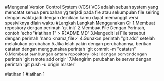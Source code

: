 #Mengenal Version Control System (VCS)
VCS adalah sebuah system yang mencatat semua perubahan yg terjadi pada file atau sekumpulan file seiring dengan waktu,jadi dengan demikian kamu dapat memanggil versi spesiviknya dilain waktu
#Langkah Langkah Menggunakan Git
1.Membuat repository dengan perintah 'git init'
2.Membuat File Dengan Perintah, contoh 'echo "#latihan 1" > README.MD'
3.Mengedit Isi File tersebut dengan perintah 'nano <nama_file>'
4.Gunakan perintah "git add" setelah melakukan perubahan 
5.Jika telah yakin dengan perubahannya, berikan catatan dengan menggunakan perintah 'git commit -m "catatan"
6.Membuat sambungan antara repository lokal dengan server dengan perintah 'git remote add origin'
7.Mengirim perubahan ke server dengan perintah 'git push -u origin master'

#latihan 1
#latihan 1
